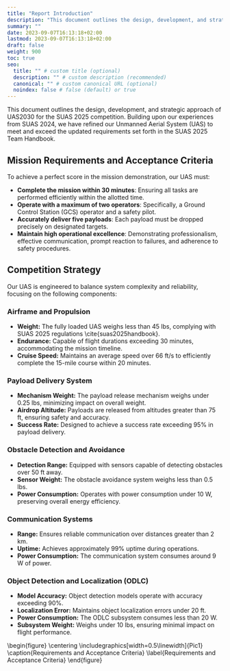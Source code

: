 ```yaml
---
title: "Report Introduction"
description: "This document outlines the design, development, and strategic approach of UAS2030 for the SUAS 2025 competition"
summary: ""
date: 2023-09-07T16:13:18+02:00
lastmod: 2023-09-07T16:13:18+02:00
draft: false
weight: 900
toc: true
seo:
  title: "" # custom title (optional)
  description: "" # custom description (recommended)
  canonical: "" # custom canonical URL (optional)
  noindex: false # false (default) or true
---
```


This document outlines the design, development, and strategic approach
of UAS2030 for the SUAS 2025 competition. Building upon our experiences
from SUAS 2024, we have refined our Unmanned Aerial System (UAS) to meet
and exceed the updated requirements set forth in the SUAS 2025 Team
Handbook.

## Mission Requirements and Acceptance Criteria

To achieve a perfect score in the mission demonstration, our UAS must:

- **Complete the mission within 30 minutes**: Ensuring all tasks are
performed efficiently within the allotted time.
- **Operate with a maximum of two operators**: Specifically, a Ground
Control Station (GCS) operator and a safety pilot.
- **Accurately deliver five payloads**: Each payload must be dropped
precisely on designated targets.
- **Maintain high operational excellence**: Demonstrating
professionalism, effective communication, prompt reaction to failures,
and adherence to safety procedures.

## Competition Strategy

Our UAS is engineered to balance system complexity and reliability,
focusing on the following components:

### Airframe and Propulsion
- **Weight:** The fully loaded UAS weighs less than 45 lbs, complying with SUAS 2025 regulations \cite{suas2025handbook}.
- **Endurance:** Capable of flight durations exceeding 30 minutes, accommodating the mission timeline.
- **Cruise Speed:** Maintains an average speed over 66 ft/s to efficiently complete the 15-mile course within 20 minutes.

### Payload Delivery System

- **Mechanism Weight:** The payload release mechanism weighs under 0.25 lbs, minimizing impact on overall weight.
- **Airdrop Altitude:** Payloads are released from altitudes greater than 75 ft, ensuring safety and accuracy.
- **Success Rate:** Designed to achieve a success rate exceeding 95\% in payload delivery.

### Obstacle Detection and Avoidance

- **Detection Range:** Equipped with sensors capable of detecting obstacles over 50 ft away.
- **Sensor Weight:** The obstacle avoidance system weighs less than 0.5 lbs.
- **Power Consumption:** Operates with power consumption under 10 W, preserving overall energy efficiency.

### Communication Systems

- **Range:** Ensures reliable communication over distances greater than 2 km.
- **Uptime:** Achieves approximately 99\% uptime during operations.
- **Power Consumption:** The communication system consumes around 9 W of power.

### Object Detection and Localization (ODLC)

- **Model Accuracy:** Object detection models operate with accuracy exceeding 90\%.
- **Localization Error:** Maintains object localization errors under 20 ft.
- **Power Consumption:** The ODLC subsystem consumes less than 20 W.
- **Subsystem Weight:** Weighs under 10 lbs, ensuring minimal impact on flight performance.

\begin{figure}
    \centering
    \includegraphics[width=0.5\linewidth]{Pic1}
    \caption{Requirements and Acceptance Criteria}
    \label{Requirements and Acceptance Criteria}
\end{figure}
